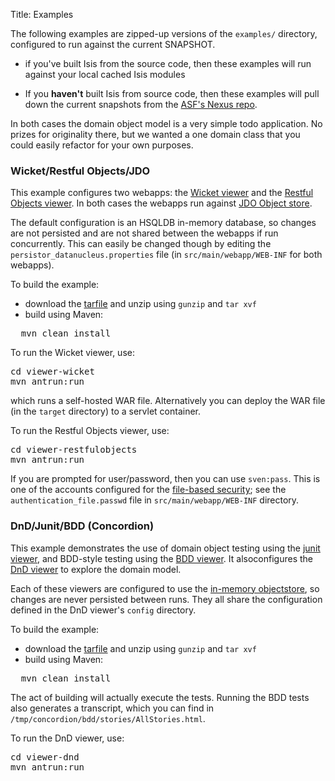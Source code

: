 Title: Examples

The following examples are zipped-up versions of the `examples/` directory, configured to run against the current SNAPSHOT.

* if you've built Isis from the source code, then these examples will run against your local cached Isis modules

* If you **haven't** built Isis from source code, then these examples will pull down the current snapshots from the [ASF's Nexus repo](https://repository.apache.org/index.html).

In both cases the domain object model is a very simple todo application.  No prizes for originality there, but we wanted a one domain class that you could easily refactor for your own purposes.

### Wicket/Restful Objects/JDO

This example configures two webapps: the [Wicket viewer](../components/viewers/wicket/about.html) and the [Restful Objects viewer](../components/viewers/restfulobjects/about.html).  In both cases the webapps run against [JDO Object store](../components/objectstores/jdo/about.html).

The default configuration is an HSQLDB in-memory database, so changes are not persisted and are not shared between the webapps if run concurrently.  This can easily be changed though by editing the `persistor_datanucleus.properties` file (in `src/main/webapp/WEB-INF` for both webapps).

To build the example:

* download the [tarfile](resources/quickstart_wicket_restful_jdo.tar.gz) and unzip using `gunzip` and `tar xvf`
* build using Maven:
<pre>
  mvn clean install
</pre>

To run the Wicket viewer, use:

<pre>
cd viewer-wicket
mvn antrun:run
</pre>

which runs a self-hosted WAR file.  Alternatively you can deploy the WAR file (in the `target` directory) to a servlet container.

To run the Restful Objects viewer, use:

<pre>
cd viewer-restfulobjects
mvn antrun:run
</pre>

If you are prompted for user/password, then you can use `sven:pass`.  This is one of the accounts configured for the [file-based security](../components/security/file/about.html); see the `authentication_file.passwd` file in `src/main/webapp/WEB-INF` directory.

### DnD/Junit/BDD (Concordion)

This example demonstrates the use of domain object testing using the [junit viewer](../components/viewers/junit/about.html), and BDD-style testing using the [BDD viewer](../components/viewers/bdd/about.html).  It alsoconfigures the [DnD viewer](../components/viewers/dnd/about.html) to explore the domain model.

Each of these viewers are configured to use the [in-memory objectstore](../components/objectstores/inmemory/about.html), so changes are never persisted between runs.  They all share the configuration defined in the DnD viewer's `config` directory.

To build the example:

* download the [tarfile](resources/quickstart_dnd_junit_bdd.tar.gz) and unzip using `gunzip` and `tar xvf`
* build using Maven:
<pre>
  mvn clean install
</pre>

The act of building will actually execute the tests.  Running the BDD tests also generates a transcript, which you can find in `/tmp/concordion/bdd/stories/AllStories.html`.  

To run the DnD viewer, use:

<pre>
cd viewer-dnd
mvn antrun:run
</pre>
